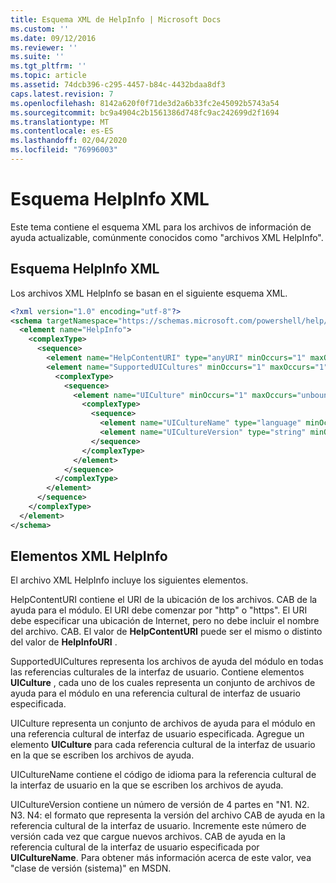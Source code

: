 ```yaml
---
title: Esquema XML de HelpInfo | Microsoft Docs
ms.custom: ''
ms.date: 09/12/2016
ms.reviewer: ''
ms.suite: ''
ms.tgt_pltfrm: ''
ms.topic: article
ms.assetid: 74dcb396-c295-4457-b84c-4432bdaa8df3
caps.latest.revision: 7
ms.openlocfilehash: 8142a620f0f71de3d2a6b33fc2e45092b5743a54
ms.sourcegitcommit: bc9a4904c2b1561386d748fc9ac242699d2f1694
ms.translationtype: MT
ms.contentlocale: es-ES
ms.lasthandoff: 02/04/2020
ms.locfileid: "76996003"
---
```

# <a name="helpinfo-xml-schema"></a>Esquema HelpInfo XML

Este tema contiene el esquema XML para los archivos de información de ayuda actualizable, comúnmente conocidos como "archivos XML HelpInfo".

## <a name="helpinfo-xml-schema"></a>Esquema HelpInfo XML

Los archivos XML HelpInfo se basan en el siguiente esquema XML.

```xml
<?xml version="1.0" encoding="utf-8"?>
<schema targetNamespace="https://schemas.microsoft.com/powershell/help/2010/05" xmlns="http://www.w3.org/2001/XMLSchema">
  <element name="HelpInfo">
    <complexType>
      <sequence>
        <element name="HelpContentURI" type="anyURI" minOccurs="1" maxOccurs="1" />
        <element name="SupportedUICultures" minOccurs="1" maxOccurs="1">
          <complexType>
            <sequence>
              <element name="UICulture" minOccurs="1" maxOccurs="unbounded">
                <complexType>
                  <sequence>
                    <element name="UICultureName" type="language" minOccurs="1" maxOccurs="1" />
                    <element name="UICultureVersion" type="string" minOccurs="1" maxOccurs="1" />
                  </sequence>
                </complexType>
              </element>
            </sequence>
          </complexType>
        </element>
      </sequence>
    </complexType>
  </element>
</schema>
```

## <a name="helpinfo-xml-elements"></a>Elementos XML HelpInfo

El archivo XML HelpInfo incluye los siguientes elementos.

HelpContentURI contiene el URI de la ubicación de los archivos. CAB de la ayuda para el módulo. El URI debe comenzar por "http" o "https". El URI debe especificar una ubicación de Internet, pero no debe incluir el nombre del archivo. CAB. El valor de **HelpContentURI** puede ser el mismo o distinto del valor de **HelpInfoURI** .

SupportedUICultures representa los archivos de ayuda del módulo en todas las referencias culturales de la interfaz de usuario. Contiene elementos **UICulture** , cada uno de los cuales representa un conjunto de archivos de ayuda para el módulo en una referencia cultural de interfaz de usuario especificada.

UICulture representa un conjunto de archivos de ayuda para el módulo en una referencia cultural de interfaz de usuario especificada. Agregue un elemento **UICulture** para cada referencia cultural de la interfaz de usuario en la que se escriben los archivos de ayuda.

UICultureName contiene el código de idioma para la referencia cultural de la interfaz de usuario en la que se escriben los archivos de ayuda.

UICultureVersion contiene un número de versión de 4 partes en "N1. N2. N3. N4: el formato que representa la versión del archivo CAB de ayuda en la referencia cultural de la interfaz de usuario. Incremente este número de versión cada vez que cargue nuevos archivos. CAB de ayuda en la referencia cultural de la interfaz de usuario especificada por **UICultureName**. Para obtener más información acerca de este valor, vea "clase de versión (sistema)" en MSDN.